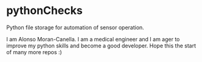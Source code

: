 # pythonChecks
Python file storage for automation of sensor operation.

I am Alonso Moran-Canella.
I am a medical engineer and I am ager to improve my python skills and become a good developer.
Hope this the start of many more repos :) 

